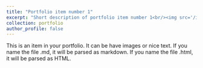 ```yaml
---
title: "Portfolio item number 1"
excerpt: "Short description of portfolio item number 1<br/><img src='/images/500x300.png'>"
collection: portfolio
author_profile: false
---
```


This is an item in your portfolio. It can be have images or nice text. If you name the file .md, it will be parsed as markdown. If you name the file .html, it will be parsed as HTML. 

